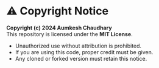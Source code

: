# ⚠️ Copyright Notice
**Copyright (c) 2024 Aumkesh Chaudhary**  
This repository is licensed under the **MIT License**.  

- Unauthorized use without attribution is prohibited.  
- If you are using this code, proper credit must be given.  
- Any cloned or forked version must retain this notice.  
